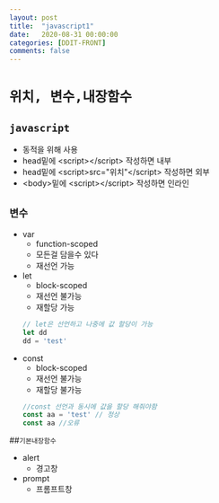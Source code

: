 ```yaml
---
layout: post
title:  "javascript1"
date:   2020-08-31 00:00:00
categories: [DDIT-FRONT]
comments: false
---
```


# `위치, 변수,내장함수`

## `javascript`
- 동적을 위해 사용
- head밑에 &lt;script&gt;&lt;/script&gt; 작성하면 내부
- head밑에 &lt;script&gt;src=&quot;위치&quot;&lt;/script&gt; 작성하면 외부
- &lt;body&gt;밑에  &lt;script&gt;&lt;/script&gt; 작성하면 인라인

## `변수`
- var
    - function-scoped
    - 모든걸 담을수 있다
    - 재선언 가능 
- let
    - block-scoped
    - 재선언 불가능  
    - 재할당 가능 
    ```javascript
    // let은 선언하고 나중에 값 할당이 가능
    let dd
    dd = 'test'
    ```
- const  
    - block-scoped
    - 재선언 불가능
    - 재할당 불가능
    ```javascript
    //const 선언과 동시에 값을 할당 해줘야함
    const aa = 'test' // 정상
    const aa //오류
    ``` 

##`기본내장함수`  
- alert
    - 경고창
- prompt
    - 프롬프트창
        